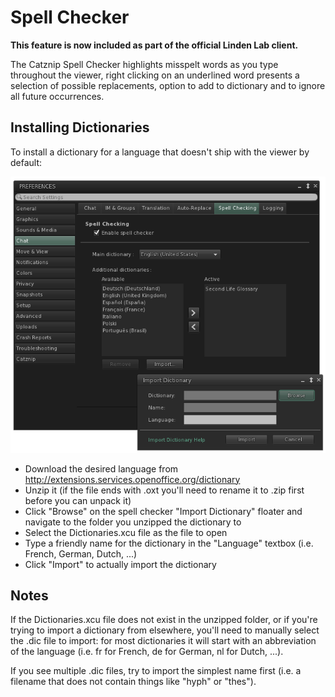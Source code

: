 # Spell Checker

**This feature is now included as part of the official Linden Lab client.**

The Catznip Spell Checker highlights misspelt words as you type throughout the viewer, right clicking on an underlined word presents a selection of possible replacements, option to add to dictionary and to ignore all future occurrences.

## Installing Dictionaries

To install a dictionary for a language that doesn't ship with the viewer by default:

![Spellchecker UI in Preferences ><](./spell_checker/add_dictionaries.png)

* Download the desired language from <http://extensions.services.openoffice.org/dictionary>
* Unzip it (if the file ends with .oxt you'll need to rename it to .zip first before you can unpack it)
* Click "Browse" on the spell checker "Import Dictionary" floater and navigate to the folder you unzipped the dictionary to
* Select the Dictionaries.xcu file as the file to open
* Type a friendly name for the dictionary in the "Language" textbox (i.e. French, German, Dutch, ...)
* Click "Import" to actually import the dictionary

## Notes

If the Dictionaries.xcu file does not exist in the unzipped folder, or if you're trying to import a dictionary from elsewhere, you'll need to manually select the .dic file to import: for most dictionaries it will start with an abbreviation of the language (i.e. fr for French, de for German, nl for Dutch, ...).

If you see multiple .dic files, try to import the simplest name first (i.e. a filename that does not contain things like "hyph" or "thes").
